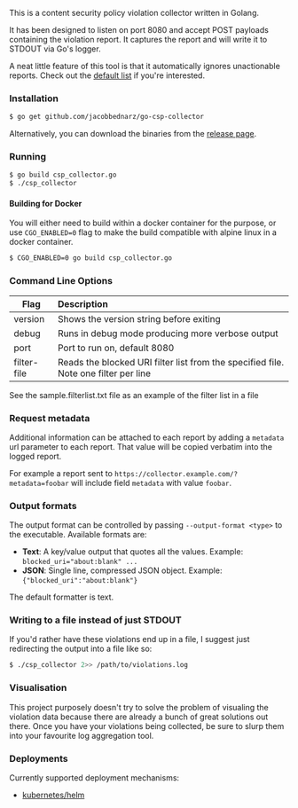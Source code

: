 This is a content security policy violation collector written in Golang.

It has been designed to listen on port 8080 and accept POST payloads
containing the violation report. It captures the report and will write
it to STDOUT via Go's logger.

A neat little feature of this tool is that it automatically ignores
unactionable reports. Check out the [default list][1] if you're interested.

### Installation


```sh
$ go get github.com/jacobbednarz/go-csp-collector
```

Alternatively, you can download the binaries from the [release page][2].

### Running

```sh
$ go build csp_collector.go
$ ./csp_collector
```

#### Building for Docker

You will either need to build within a docker container for the purpose, or use  `CGO_ENABLED=0` flag
to make the build compatible with alpine linux in a docker container.

```sh
$ CGO_ENABLED=0 go build csp_collector.go
```

### Command Line Options

| Flag  | Description |
|-------|:------------|
|version|Shows the version string before exiting|
|debug  |Runs in debug mode producing more verbose output|
|port	|Port to run on, default 8080|
|filter-file|Reads the blocked URI filter list from the specified file. Note one filter per line|


See the sample.filterlist.txt file as an example of the filter list in a file

### Request metadata

Additional information can be attached to each report by adding a `metadata`
url parameter to each report. That value will be copied verbatim into the
logged report.

For example a report sent to `https://collector.example.com/?metadata=foobar`
will include field `metadata` with value `foobar`.

### Output formats

The output format can be controlled by passing `--output-format <type>`
to the executable. Available formats are:

- **Text**: A key/value output that quotes all the values. Example:
    `blocked_uri="about:blank" ...`
- **JSON**: Single line, compressed JSON object. Example:
    `{"blocked_uri":"about:blank"}`

The default formatter is text.

### Writing to a file instead of just STDOUT

If you'd rather have these violations end up in a file, I suggest just
redirecting the output into a file like so:

```sh
$ ./csp_collector 2>> /path/to/violations.log
```

### Visualisation

This project purposely doesn't try to solve the problem of visualing the
violation data because there are already a bunch of great solutions out
there. Once you have your violations being collected, be sure to slurp
them into your favourite log aggregation tool.

### Deployments

Currently supported deployment mechanisms:

- [kubernetes/helm][3]

[1]: https://github.com/jacobbednarz/go-csp-collector/blob/master/sample.filterlist.txt
[2]: https://github.com/jacobbednarz/go-csp-collector/releases
[3]: https://github.com/jacobbednarz/go-csp-collector/blob/master/deployment/kubernetes-helm/README.md
